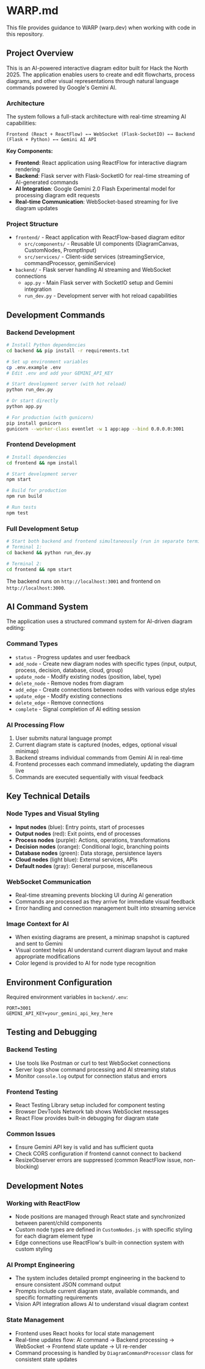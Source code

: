# WARP.md

This file provides guidance to WARP (warp.dev) when working with code in this repository.

## Project Overview

This is an AI-powered interactive diagram editor built for Hack the North 2025. The application enables users to create and edit flowcharts, process diagrams, and other visual representations through natural language commands powered by Google's Gemini AI.

### Architecture

The system follows a full-stack architecture with real-time streaming AI capabilities:


```
Frontend (React + ReactFlow) ←→ WebSocket (Flask-SocketIO) ←→ Backend (Flask + Python) ←→ Gemini AI API
```

**Key Components:**
- **Frontend**: React application using ReactFlow for interactive diagram rendering
- **Backend**: Flask server with Flask-SocketIO for real-time streaming of AI-generated commands
- **AI Integration**: Google Gemini 2.0 Flash Experimental model for processing diagram edit requests
- **Real-time Communication**: WebSocket-based streaming for live diagram updates

### Project Structure

- `frontend/` - React application with ReactFlow-based diagram editor
  - `src/components/` - Reusable UI components (DiagramCanvas, CustomNodes, PromptInput)
  - `src/services/` - Client-side services (streamingService, commandProcessor, geminiService)
- `backend/` - Flask server handling AI streaming and WebSocket connections
  - `app.py` - Main Flask server with SocketIO setup and Gemini integration
  - `run_dev.py` - Development server with hot reload capabilities

## Development Commands

### Backend Development

```bash
# Install Python dependencies
cd backend && pip install -r requirements.txt

# Set up environment variables
cp .env.example .env
# Edit .env and add your GEMINI_API_KEY

# Start development server (with hot reload)
python run_dev.py

# Or start directly
python app.py

# For production (with gunicorn)
pip install gunicorn
gunicorn --worker-class eventlet -w 1 app:app --bind 0.0.0.0:3001
```

### Frontend Development

```bash
# Install dependencies
cd frontend && npm install

# Start development server
npm start

# Build for production
npm run build

# Run tests
npm test
```

### Full Development Setup

```bash
# Start both backend and frontend simultaneously (run in separate terminals)
# Terminal 1:
cd backend && python run_dev.py

# Terminal 2:
cd frontend && npm start
```

The backend runs on `http://localhost:3001` and frontend on `http://localhost:3000`.

## AI Command System

The application uses a structured command system for AI-driven diagram editing:

### Command Types
- `status` - Progress updates and user feedback
- `add_node` - Create new diagram nodes with specific types (input, output, process, decision, database, cloud, group)
- `update_node` - Modify existing nodes (position, label, type)
- `delete_node` - Remove nodes from diagram
- `add_edge` - Create connections between nodes with various edge styles
- `update_edge` - Modify existing connections
- `delete_edge` - Remove connections
- `complete` - Signal completion of AI editing session

### AI Processing Flow
1. User submits natural language prompt
2. Current diagram state is captured (nodes, edges, optional visual minimap)
3. Backend streams individual commands from Gemini AI in real-time
4. Frontend processes each command immediately, updating the diagram live
5. Commands are executed sequentially with visual feedback

## Key Technical Details

### Node Types and Visual Styling
- **Input nodes** (blue): Entry points, start of processes
- **Output nodes** (red): Exit points, end of processes  
- **Process nodes** (purple): Actions, operations, transformations
- **Decision nodes** (orange): Conditional logic, branching points
- **Database nodes** (green): Data storage, persistence layers
- **Cloud nodes** (light blue): External services, APIs
- **Default nodes** (gray): General purpose, miscellaneous

### WebSocket Communication
- Real-time streaming prevents blocking UI during AI generation
- Commands are processed as they arrive for immediate visual feedback
- Error handling and connection management built into streaming service

### Image Context for AI
- When existing diagrams are present, a minimap snapshot is captured and sent to Gemini
- Visual context helps AI understand current diagram layout and make appropriate modifications
- Color legend is provided to AI for node type recognition

## Environment Configuration

Required environment variables in `backend/.env`:
```
PORT=3001
GEMINI_API_KEY=your_gemini_api_key_here
```

## Testing and Debugging

### Backend Testing
- Use tools like Postman or curl to test WebSocket connections
- Server logs show command processing and AI streaming status
- Monitor `console.log` output for connection status and errors

### Frontend Testing
- React Testing Library setup included for component testing
- Browser DevTools Network tab shows WebSocket messages
- React Flow provides built-in debugging for diagram state

### Common Issues
- Ensure Gemini API key is valid and has sufficient quota
- Check CORS configuration if frontend cannot connect to backend
- ResizeObserver errors are suppressed (common ReactFlow issue, non-blocking)

## Development Notes

### Working with ReactFlow
- Node positions are managed through React state and synchronized between parent/child components
- Custom node types are defined in `CustomNodes.js` with specific styling for each diagram element type
- Edge connections use ReactFlow's built-in connection system with custom styling

### AI Prompt Engineering
- The system includes detailed prompt engineering in the backend to ensure consistent JSON command output
- Prompts include current diagram state, available commands, and specific formatting requirements
- Vision API integration allows AI to understand visual diagram context

### State Management
- Frontend uses React hooks for local state management
- Real-time updates flow: AI command → Backend processing → WebSocket → Frontend state update → UI re-render
- Command processing is handled by `DiagramCommandProcessor` class for consistent state updates